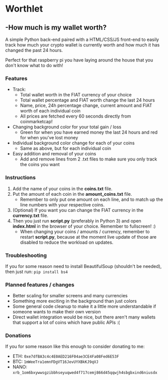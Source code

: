 # Worthlet
## -How much is my wallet worth?

A simple Python back-end paired with a HTML/CSS/JS front-end to easily track how much your crypto wallet is currently worth and how much it has changed the past 24 hours.

Perfect for that raspberry pi you have laying around the house that you don't know what to do with!
### Features
- Track:
    - Total wallet worth in the FIAT currency of your choice
    - Total wallet percentage and FIAT worth change the last 24 hours
    - Name, price, 24h percentage change, current amount and FIAT worth of each individual coin
    - All prices are fetched every 60 seconds directly from coinmarketcap!
- Changing background color for your total gain / loss
    - Green for when you have earned money the last 24 hours and red for when you've lost money 
- Individual background color change for each of your coins
    - Same as above, but for each individual coin
- Easy addition and removal of your coins
    - Add and remove lines from 2 .txt files to make sure you only track the coins you want
### Instructions
1. Add the name of your coins in the **coins.txt** file.
2. Put the amount of each coin in the **amount_coins.txt** file.
    - Remember to only put one amount on each line, and to match up the line numbers with your respective coins.
3. (Optional) If you want you can change the FIAT currency in the **currency.txt** file. 
4. Then you just run **script.py** (preferably in Python 3) and open **index.html** in the browser of your choice. Remember to fullscreen! :)
    - When changing your coins / amounts / currency, remember to restart **script.py**, because at the moment live update of those are disabled to reduce the workload on updates.

### Troubleshooting
If you for some reason need to install BeautifulSoup (shouldn't be needed), then just run:
```pip install bs4```

### Planned features / changes
- Better scaling for smaller screens and many currencies
- Something more exciting in the background than just colors
- Some general code cleanup to make it a little more understandable if someone wants to make their own version
- Direct wallet integration would be nice, but there aren't many wallets that support a lot of coins which have public APIs :(

### Donations
If you for some reason like this enough to consider donating to me:
- ETH: ```0xe7dfBA3c4c4E0AED216F04ae3CE4Fa08Fed6E53F```
- BTC: ```1mWeeTra1emnFDgVT16JevUYXBkKJ9qVJ ```
- NANO:  ```xrb_1om6bxywwsgzibbhseyuqwed4f717cemj866d45qqwjh4sbgbxind6niusdx```
